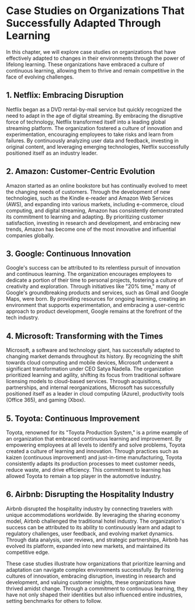 Case Studies on Organizations That Successfully Adapted Through Learning
====================================================================================

In this chapter, we will explore case studies on organizations that have effectively adapted to changes in their environments through the power of lifelong learning. These organizations have embraced a culture of continuous learning, allowing them to thrive and remain competitive in the face of evolving challenges.

**1. Netflix: Embracing Disruption**
------------------------------------

Netflix began as a DVD rental-by-mail service but quickly recognized the need to adapt in the age of digital streaming. By embracing the disruptive force of technology, Netflix transformed itself into a leading global streaming platform. The organization fostered a culture of innovation and experimentation, encouraging employees to take risks and learn from failures. By continuously analyzing user data and feedback, investing in original content, and leveraging emerging technologies, Netflix successfully positioned itself as an industry leader.

**2. Amazon: Customer-Centric Evolution**
-----------------------------------------

Amazon started as an online bookstore but has continually evolved to meet the changing needs of customers. Through the development of new technologies, such as the Kindle e-reader and Amazon Web Services (AWS), and expanding into various markets, including e-commerce, cloud computing, and digital streaming, Amazon has consistently demonstrated its commitment to learning and adapting. By prioritizing customer satisfaction, investing in research and development, and embracing new trends, Amazon has become one of the most innovative and influential companies globally.

**3. Google: Continuous Innovation**
------------------------------------

Google's success can be attributed to its relentless pursuit of innovation and continuous learning. The organization encourages employees to dedicate a portion of their time to personal projects, fostering a culture of creativity and exploration. Through initiatives like "20% time," many of Google's groundbreaking products and services, such as Gmail and Google Maps, were born. By providing resources for ongoing learning, creating an environment that supports experimentation, and embracing a user-centric approach to product development, Google remains at the forefront of the tech industry.

**4. Microsoft: Transforming with the Times**
---------------------------------------------

Microsoft, a software and technology giant, has successfully adapted to changing market demands throughout its history. By recognizing the shift towards cloud computing and mobile devices, Microsoft underwent a significant transformation under CEO Satya Nadella. The organization prioritized learning and agility, shifting its focus from traditional software licensing models to cloud-based services. Through acquisitions, partnerships, and internal reorganizations, Microsoft has successfully positioned itself as a leader in cloud computing (Azure), productivity tools (Office 365), and gaming (Xbox).

**5. Toyota: Continuous Improvement**
-------------------------------------

Toyota, renowned for its "Toyota Production System," is a prime example of an organization that embraced continuous learning and improvement. By empowering employees at all levels to identify and solve problems, Toyota created a culture of learning and innovation. Through practices such as kaizen (continuous improvement) and just-in-time manufacturing, Toyota consistently adapts its production processes to meet customer needs, reduce waste, and drive efficiency. This commitment to learning has allowed Toyota to remain a top player in the automotive industry.

**6. Airbnb: Disrupting the Hospitality Industry**
--------------------------------------------------

Airbnb disrupted the hospitality industry by connecting travelers with unique accommodations worldwide. By leveraging the sharing economy model, Airbnb challenged the traditional hotel industry. The organization's success can be attributed to its ability to continuously learn and adapt to regulatory challenges, user feedback, and evolving market dynamics. Through data analysis, user reviews, and strategic partnerships, Airbnb has evolved its platform, expanded into new markets, and maintained its competitive edge.

These case studies illustrate how organizations that prioritize learning and adaptation can navigate complex environments successfully. By fostering cultures of innovation, embracing disruption, investing in research and development, and valuing customer insights, these organizations have thrived amidst change. Through a commitment to continuous learning, they have not only shaped their identities but also influenced entire industries, setting benchmarks for others to follow.
